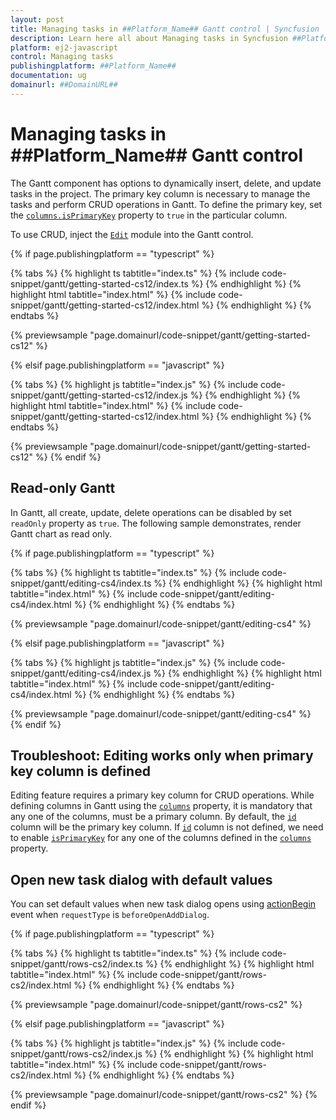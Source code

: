 ```yaml
---
layout: post
title: Managing tasks in ##Platform_Name## Gantt control | Syncfusion
description: Learn here all about Managing tasks in Syncfusion ##Platform_Name## Gantt control of Syncfusion Essential JS 2 and more.
platform: ej2-javascript
control: Managing tasks 
publishingplatform: ##Platform_Name##
documentation: ug
domainurl: ##DomainURL##
---
```


# Managing tasks in ##Platform_Name## Gantt control

The Gantt component has options to dynamically insert, delete, and update tasks in the project. The primary key column is necessary to manage the tasks and perform CRUD operations in Gantt. To define the primary key, set the [`columns.isPrimaryKey`](../../api/gantt/column/#isprimarykey) property to `true` in the particular column.

To use CRUD, inject the [`Edit`](../../api/gantt/#editmodule) module into the Gantt control.

{% if page.publishingplatform == "typescript" %}

 {% tabs %}
{% highlight ts tabtitle="index.ts" %}
{% include code-snippet/gantt/getting-started-cs12/index.ts %}
{% endhighlight %}
{% highlight html tabtitle="index.html" %}
{% include code-snippet/gantt/getting-started-cs12/index.html %}
{% endhighlight %}
{% endtabs %}
        
{% previewsample "page.domainurl/code-snippet/gantt/getting-started-cs12" %}

{% elsif page.publishingplatform == "javascript" %}

{% tabs %}
{% highlight js tabtitle="index.js" %}
{% include code-snippet/gantt/getting-started-cs12/index.js %}
{% endhighlight %}
{% highlight html tabtitle="index.html" %}
{% include code-snippet/gantt/getting-started-cs12/index.html %}
{% endhighlight %}
{% endtabs %}

{% previewsample "page.domainurl/code-snippet/gantt/getting-started-cs12" %}
{% endif %}

## Read-only Gantt

In Gantt, all create, update, delete operations can be disabled by set `readOnly` property as `true`. The following sample demonstrates, render Gantt chart as read only.

{% if page.publishingplatform == "typescript" %}

 {% tabs %}
{% highlight ts tabtitle="index.ts" %}
{% include code-snippet/gantt/editing-cs4/index.ts %}
{% endhighlight %}
{% highlight html tabtitle="index.html" %}
{% include code-snippet/gantt/editing-cs4/index.html %}
{% endhighlight %}
{% endtabs %}
        
{% previewsample "page.domainurl/code-snippet/gantt/editing-cs4" %}

{% elsif page.publishingplatform == "javascript" %}

{% tabs %}
{% highlight js tabtitle="index.js" %}
{% include code-snippet/gantt/editing-cs4/index.js %}
{% endhighlight %}
{% highlight html tabtitle="index.html" %}
{% include code-snippet/gantt/editing-cs4/index.html %}
{% endhighlight %}
{% endtabs %}

{% previewsample "page.domainurl/code-snippet/gantt/editing-cs4" %}
{% endif %}

## Troubleshoot: Editing works only when primary key column is defined

Editing feature requires a primary key column for CRUD operations. While defining columns in Gantt using the [`columns`](../../api/gantt/#columns) property, it is mandatory that any one of the columns, must be a primary column. By default, the [`id`](../../api/gantt/taskFields/#id) column will be the primary key column.  If [`id`](../../api/gantt/taskFields/#id) column is not defined, we need to enable [`isPrimaryKey`](../../api/gantt/column/#isprimarykey) for any one of the columns defined in the [`columns`](../../api/gantt/#columns) property.

## Open new task dialog with default values

You can set default values when new task dialog opens using [actionBegin](../../api/gantt/#actionbegin) event when `requestType` is `beforeOpenAddDialog`.

{% if page.publishingplatform == "typescript" %}

 {% tabs %}
{% highlight ts tabtitle="index.ts" %}
{% include code-snippet/gantt/rows-cs2/index.ts %}
{% endhighlight %}
{% highlight html tabtitle="index.html" %}
{% include code-snippet/gantt/rows-cs2/index.html %}
{% endhighlight %}
{% endtabs %}
        
{% previewsample "page.domainurl/code-snippet/gantt/rows-cs2" %}

{% elsif page.publishingplatform == "javascript" %}

{% tabs %}
{% highlight js tabtitle="index.js" %}
{% include code-snippet/gantt/rows-cs2/index.js %}
{% endhighlight %}
{% highlight html tabtitle="index.html" %}
{% include code-snippet/gantt/rows-cs2/index.html %}
{% endhighlight %}
{% endtabs %}

{% previewsample "page.domainurl/code-snippet/gantt/rows-cs2" %}
{% endif %}
